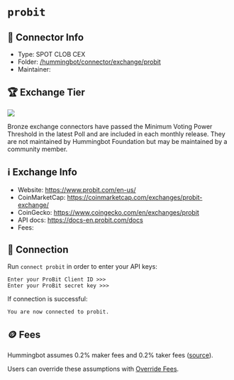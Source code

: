 # `probit`

## 📁 Connector Info

* Type: SPOT CLOB CEX
* Folder: [/hummingbot/connector/exchange/probit](https://github.com/hummingbot/hummingbot/tree/master/hummingbot/connector/exchange/probit)
* Maintainer:

## 🏆 Exchange Tier

![](https://img.shields.io/static/v1?label=Hummingbot&message=BRONZE&color=green)

Bronze exchange connectors have passed the Minimum Voting Power Threshold in the latest Poll and are included in each monthly release. They are not maintained by Hummingbot Foundation but may be maintained by a community member.

## ℹ️ Exchange Info

* Website: <https://www.probit.com/en-us/>
* CoinMarketCap: <https://coinmarketcap.com/exchanges/probit-exchange/>
* CoinGecko: <https://www.coingecko.com/en/exchanges/probit>
* API docs: <https://docs-en.probit.com/docs>
* Fees:

## 🔑 Connection

Run `connect probit` in order to enter your API keys:

```
Enter your ProBit Client ID >>>
Enter your ProBit secret key >>>
```

If connection is successful:

```
You are now connected to probit.
```

## 🪙 Fees

Hummingbot assumes 0.2% maker fees and 0.2% taker fees ([source](https://github.com/hummingbot/hummingbot/blob/master/hummingbot/connector/exchange/probit/probit_utils.py#L24)).

Users can override these assumptions with [Override Fees](/global-configs/override-fees/).
